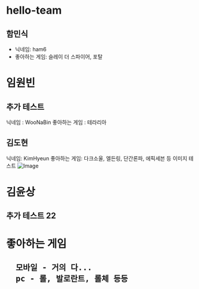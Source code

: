# hello-team
## 함민식
* 닉네임: ham6
* 좋아하는 게임: 슬레이 더 스파이어, 포탈


 # 임원빈
 ## 추가 테스트
 닉네임 : WooNaBin
 좋아하는 게임 : 테라리아


 ## 김도현
닉네임: KimHyeun
좋아하는 게임: 다크소울, 엘든링, 단간론파, 에픽세븐 등
 이미지 테스트
 ![Image](https://github.com/user-attachments/assets/23a9ff9f-6c14-4658-a2cb-489dc3feb3dd)
 

 # 김윤상
 ## 추가 테스트 22
<h1>좋아하는 게임<h2>
<pre>
  모바일 - 거의 다...
  pc - 롤, 발로란트, 롤체 등등
</pre>